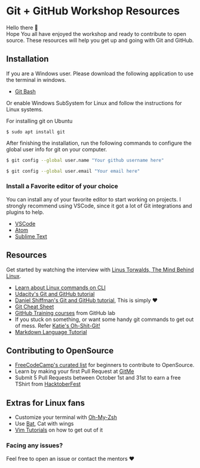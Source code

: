 # Git + GitHub Workshop Resources
Hello there :wave:  
Hope You all have enjoyed the workshop and ready to contribute to open source. These resources will help you get up and going with Git and GitHub.  

## Installation
If you are a Windows user. Please download the following application to use the terminal in windows.
- [Git Bash](https://git-scm.com/downloads)

Or enable Windows SubSystem for Linux and follow the instructions for Linux systems.

For installing git on Ubuntu
```
$ sudo apt install git
```
After finishing the installation, run the following commands to configure the global user info for git on your computer.
```sh
$ git config --global user.name "Your github username here"
```
```sh
$ git config --global user.email "Your email here"
```

### Install a Favorite editor of your choice
You can install any of your favorite editor to start working on projects. I strongly recommend using VSCode, since it got a lot of Git integrations and plugins to help.

- [VSCode](https://code.visualstudio.com/)
- [Atom](https://atom.io)
- [Sublime Text](https://sublimetext.com)

## Resources
Get started by watching the interview with [Linus Torwalds, The Mind Behind Linux](https://www.ted.com/talks/linus_torvalds_the_mind_behind_linux?language=en).

- [Learn about Linux commands on CLI](https://www.youtube.com/watch?v=cBokz0LTizk) 
- [Udacity's Git and GitHub tutorial](https://in.udacity.com/course/how-to-use-git-and-github--ud775-india)
- [Daniel Shiffman's Git and GitHub tutorial](https://www.youtube.com/watch?v=BCQHnlnPusY), This is simply :heart:
- [Git Cheat Sheet](https://services.github.com/on-demand/downloads/github-git-cheat-sheet.pdf)
- [GitHub Training courses](https://lab.github.com)  from GitHub lab
- If you stuck on something, or want some handy git commands to get out of mess. Refer [Katie's Oh-Shit-Git!](https://ohshitgit.com/)
- [Markdown Language Tutorial](https://www.youtube.com/watch?v=6A5EpqqDOdk)

## Contributing to OpenSource
- [FreeCodeCamp's curated list](https://github.com/freeCodeCamp/how-to-contribute-to-open-source) for beginners to contribute to OpenSource.
- Learn by making your first Pull Request at [GitMe](https://gitme.js.org)
- Submit 5 Pull Requests between October 1st and 31st to earn a free TShirt from [HacktoberFest](https://hacktoberfest.digitalocean.com)

## Extras for Linux fans
- Customize your terminal with [Oh-My-Zsh](https://github.com/robbyrussell/oh-my-zsh)
- Use [Bat](https://github.com/sharkdp/bat), Cat with wings
- [Vim Tutorials](https://www.youtube.com/watch?v=zIzdp3EciiY&vl=en) on how to get out of it
### Facing any issues?
Feel free to open an issue or contact the mentors :heart: